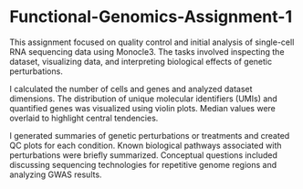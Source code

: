 # Functional-Genomics-Assignment-1
This assignment focused on quality control and initial analysis of single-cell RNA sequencing data using Monocle3. The tasks involved inspecting the dataset, visualizing data, and interpreting biological effects of genetic perturbations. 

I calculated the number of cells and genes and analyzed dataset dimensions. The distribution of unique molecular identifiers (UMIs) and quantified genes was visualized using violin plots. Median values were overlaid to highlight central tendencies.

I generated summaries of genetic perturbations or treatments and created QC plots for each condition. Known biological pathways associated with perturbations were briefly summarized. Conceptual questions included discussing sequencing technologies for repetitive genome regions and analyzing GWAS results. 
